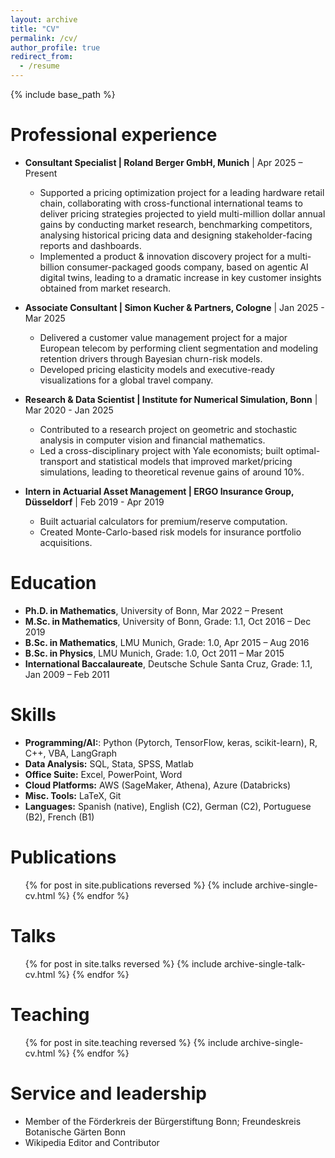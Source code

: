 ```yaml
---
layout: archive
title: "CV"
permalink: /cv/
author_profile: true
redirect_from:
  - /resume
---
```


{% include base_path %}

Professional experience
======
* <strong>Consultant Specialist | Roland Berger GmbH, Munich</strong>   |   Apr 2025 – Present
  * Supported a pricing optimization project for a leading hardware retail chain, collaborating with cross-functional international teams to deliver pricing strategies projected to yield multi-million dollar annual gains by conducting market research, benchmarking competitors, analysing historical pricing data and designing stakeholder-facing reports and dashboards.
  * Implemented a product & innovation discovery project for a multi-billion consumer-packaged goods company, based on agentic AI digital twins, leading to a dramatic increase in key customer insights obtained from market research.
    
* <strong>Associate Consultant | Simon Kucher & Partners, Cologne</strong>   |   Jan 2025 - Mar 2025
  * Delivered a customer value management project for a major European telecom by performing client segmentation and modeling retention drivers through Bayesian churn-risk models.
  * Developed pricing elasticity models and executive-ready visualizations for a global travel company.

* <strong>Research & Data Scientist | Institute for Numerical Simulation, Bonn</strong>  |    Mar 2020 - Jan 2025
  * Contributed to a research project on geometric and stochastic analysis in computer vision and financial mathematics.
  * Led a cross-disciplinary project with Yale economists; built optimal-transport and statistical models that improved market/pricing simulations, leading to theoretical revenue gains of around 10%.

* <strong>Intern in Actuarial Asset Management | ERGO Insurance Group, Düsseldorf</strong>   |   Feb 2019 - Apr 2019
  * Built actuarial calculators for premium/reserve computation.
  * Created Monte-Carlo-based risk models for insurance portfolio acquisitions.

Education
======
* <strong>Ph.D. in Mathematics</strong>, University of Bonn, Mar 2022 – Present
* <strong>M.Sc. in Mathematics</strong>, University of Bonn, Grade: 1.1, Oct 2016 – Dec 2019
* <strong>B.Sc. in Mathematics</strong>, LMU Munich, Grade: 1.0, Apr 2015 – Aug 2016
* <strong>B.Sc. in Physics</strong>, LMU Munich, Grade: 1.0, Oct 2011 – Mar 2015
* <strong>International Baccalaureate</strong>, Deutsche Schule Santa Cruz, Grade: 1.1, Jan 2009 – Feb 2011

Skills
======
* <strong>Programming/AI:</strong>: Python (Pytorch, TensorFlow, keras, scikit-learn), R, C++, VBA, LangGraph
* <strong>Data Analysis:</strong> SQL, Stata, SPSS, Matlab
* <strong>Office Suite:</strong> Excel, PowerPoint, Word
* <strong>Cloud Platforms:</strong> AWS (SageMaker, Athena), Azure (Databricks)
* <strong>Misc. Tools:</strong> LaTeX, Git
* <strong>Languages:</strong> Spanish (native), English (C2), German (C2), Portuguese (B2), French (B1)

Publications
======
  <ul>{% for post in site.publications reversed %}
    {% include archive-single-cv.html %}
  {% endfor %}</ul>
  
Talks
======
  <ul>{% for post in site.talks reversed %}
    {% include archive-single-talk-cv.html  %}
  {% endfor %}</ul>
  
Teaching
======
  <ul>{% for post in site.teaching reversed %}
    {% include archive-single-cv.html %}
  {% endfor %}</ul>
  
Service and leadership
======
* Member of the Förderkreis der Bürgerstiftung Bonn; Freundeskreis Botanische Gärten Bonn
* Wikipedia Editor and Contributor











